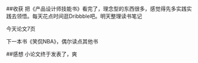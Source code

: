 ##收获
把《产品设计师技能书》看完了，理念型的东西很多，感觉得先多实践实践去领悟。每天花点时间逛Dribbble吧。明天整理读书笔记

今天论文7页

下一本书《笑侃NBA》，偶尔读点其他书

##感想
小论文终于发表了，爽